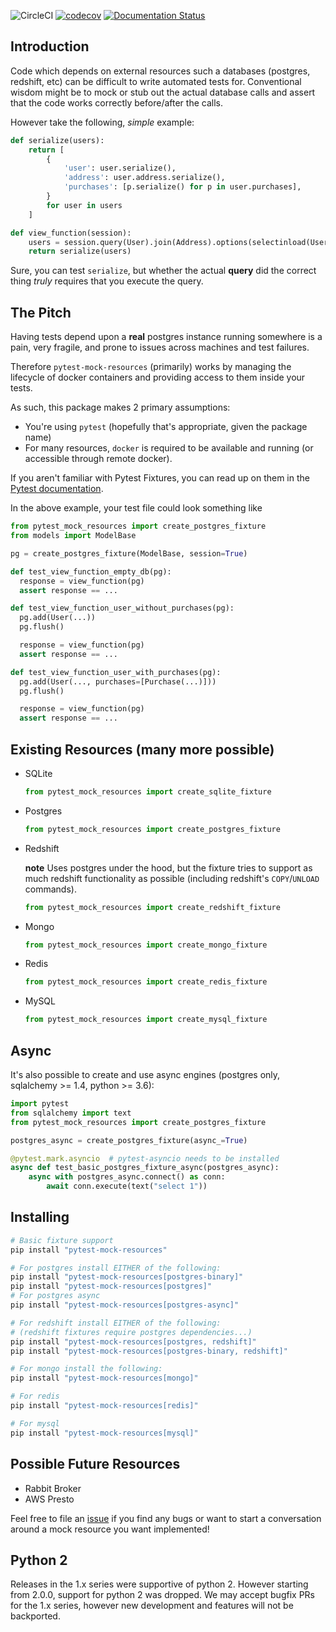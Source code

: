 ![CircleCI](https://img.shields.io/circleci/build/gh/schireson/pytest-mock-resources/master) [![codecov](https://codecov.io/gh/schireson/pytest-mock-resources/branch/master/graph/badge.svg)](https://codecov.io/gh/schireson/pytest-mock-resources) [![Documentation Status](https://readthedocs.org/projects/pytest-mock-resources/badge/?version=latest)](https://pytest-mock-resources.readthedocs.io/en/latest/?badge=latest)


## Introduction

Code which depends on external resources such a databases (postgres, redshift, etc) can be difficult
to write automated tests for. Conventional wisdom might be to mock or stub out the actual database
calls and assert that the code works correctly before/after the calls.

However take the following, _simple_ example:

```python
def serialize(users):
    return [
        {
            'user': user.serialize(),
            'address': user.address.serialize(),
            'purchases': [p.serialize() for p in user.purchases],
        }
        for user in users
    ]

def view_function(session):
    users = session.query(User).join(Address).options(selectinload(User.purchases)).all()
    return serialize(users)
```

Sure, you can test `serialize`, but whether the actual **query** did the correct thing _truly_
requires that you execute the query.

## The Pitch

Having tests depend upon a **real** postgres instance running somewhere is a pain, very fragile,
and prone to issues across machines and test failures.

Therefore `pytest-mock-resources` (primarily) works by managing the lifecycle of docker containers
and providing access to them inside your tests.

As such, this package makes 2 primary assumptions:
* You're using `pytest` (hopefully that's appropriate, given the package name)
* For many resources, `docker` is required to be available and running (or accessible through remote docker).

If you aren't familiar with Pytest Fixtures, you can read up on them in the [Pytest documentation](https://docs.pytest.org/en/latest/fixture.html).

In the above example, your test file could look something like

```python
from pytest_mock_resources import create_postgres_fixture
from models import ModelBase

pg = create_postgres_fixture(ModelBase, session=True)

def test_view_function_empty_db(pg):
  response = view_function(pg)
  assert response == ...

def test_view_function_user_without_purchases(pg):
  pg.add(User(...))
  pg.flush()

  response = view_function(pg)
  assert response == ...

def test_view_function_user_with_purchases(pg):
  pg.add(User(..., purchases=[Purchase(...)]))
  pg.flush()

  response = view_function(pg)
  assert response == ...
```

## Existing Resources (many more possible)

* SQLite

  ```python
  from pytest_mock_resources import create_sqlite_fixture
  ```

* Postgres

  ```python
  from pytest_mock_resources import create_postgres_fixture
  ```

* Redshift

  **note** Uses postgres under the hood, but the fixture tries to support as much
  redshift functionality as possible (including redshift's `COPY`/`UNLOAD` commands).

  ```python
  from pytest_mock_resources import create_redshift_fixture
  ```

* Mongo

  ```python
  from pytest_mock_resources import create_mongo_fixture
  ```

* Redis

  ```python
  from pytest_mock_resources import create_redis_fixture
  ```
  
 * MySQL
 
   ```python
   from pytest_mock_resources import create_mysql_fixture
   ```

## Async
It's also possible to create and use async engines (postgres only, sqlalchemy >= 1.4, python >= 3.6):
```python
import pytest
from sqlalchemy import text
from pytest_mock_resources import create_postgres_fixture

postgres_async = create_postgres_fixture(async_=True)

@pytest.mark.asyncio  # pytest-asyncio needs to be installed
async def test_basic_postgres_fixture_async(postgres_async):
    async with postgres_async.connect() as conn:
        await conn.execute(text("select 1"))
```
## Installing

```bash
# Basic fixture support
pip install "pytest-mock-resources"

# For postgres install EITHER of the following:
pip install "pytest-mock-resources[postgres-binary]"
pip install "pytest-mock-resources[postgres]"
# For postgres async
pip install "pytest-mock-resources[postgres-async]"

# For redshift install EITHER of the following:
# (redshift fixtures require postgres dependencies...)
pip install "pytest-mock-resources[postgres, redshift]"
pip install "pytest-mock-resources[postgres-binary, redshift]"

# For mongo install the following:
pip install "pytest-mock-resources[mongo]"

# For redis
pip install "pytest-mock-resources[redis]"

# For mysql
pip install "pytest-mock-resources[mysql]"
```

## Possible Future Resources

* Rabbit Broker
* AWS Presto

Feel free to file an [issue](https://github.com/schireson/pytest-mock-resources/issues) if you find any bugs or want to start a conversation around a mock resource you want implemented!


## Python 2
Releases in the 1.x series were supportive of python 2. However starting from 2.0.0,
support for python 2 was dropped. We may accept bugfix PRs for the 1.x series,
however new development and features will not be backported.
